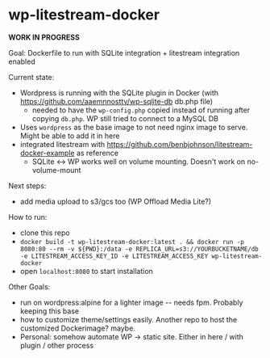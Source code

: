 # wp-litestream-docker
**WORK IN PROGRESS**

Goal: Dockerfile to run with SQLite integration + litestream integration enabled

Current state:
- Wordpress is running with the SQLite plugin in Docker (with https://github.com/aaemnnosttv/wp-sqlite-db db.php file)
  - needed to have the `wp-config.php` copied instead of running after copying `db.php`. WP still tried to connect to a MySQL DB
- Uses `wordpress` as the base image to not need nginx image to serve. Might be able to add it in here
- integrated litestream with https://github.com/benbjohnson/litestream-docker-example as reference
  - SQLite <-> WP works well on volume mounting. Doesn't work on no-volume-mount

Next steps:
- add media upload to s3/gcs too (WP Offload Media Lite?)

How to run:
- clone this repo
- `docker build -t wp-litestream-docker:latest . && docker run -p 8080:80 --rm -v ${PWD}:/data -e REPLICA_URL=s3://YOURBUCKETNAME/db -e LITESTREAM_ACCESS_KEY_ID -e LITESTREAM_ACCESS_KEY wp-litestream-docker`
- open `localhost:8080` to start installation

Other Goals:
- run on wordpress:alpine for a lighter image -- needs fpm. Probably keeping this base
- how to customize theme/settings easily. Another repo to host the customized Dockerimage? maybe.
- Personal: somehow automate WP -> static site. Either in here / with plugin / other process
